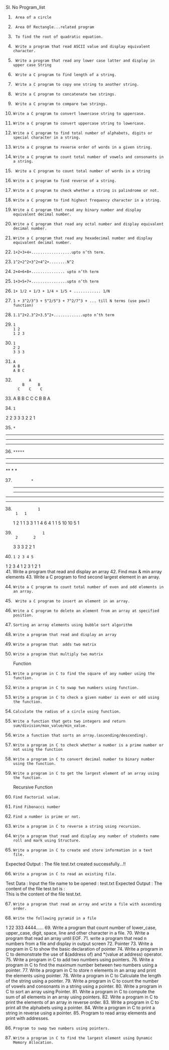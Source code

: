 Sl. No	Program_list
1.		Area of a circle
2.		Area Of Rectangle...related program

3.		To find the root of quadratic equation.
4.		Write a program that read ASCII value and display equivalent character.
5.		Write a program that read any lower case latter and display in upper case String
6.		Write a C program to find length of a string.

7.		Write a C program to copy one string to another string.

8.		Write a C program to concatenate two strings.

9.		Write a C program to compare two strings.

10.		Write a C program to convert lowercase string to uppercase.

11.		Write a C program to convert uppercase string to lowercase.

12.		Write a C program to find total number of alphabets, digits or special character in a string.

13.		Write a C program to reverse order of words in a given string.

14.		Write a C program to count total number of vowels and consonants in a string.

15.		 Write a C program to count total number of words in a string

16.		Write a C program to find reverse of a string.

17.		Write a C program to check whether a string is palindrome or not.

18.		Write a C program to find highest frequency character in a string.

19.		Write a C program that read any binary number and display equivalent decimal number.

20.		Write a C program that read any octal number and display equivalent decimal number.

21.		Write a C program that read any hexadecimal number and display equivalent decimal number.

22.		1+2+3+4+..................upto n’th term.
23.		1^2+2^2+3^2+4^2+........N^2
24.		2+4+6+8+............... upto n’th term
25.		1+3+5+7+................upto n’th term
26.		1+ 1/2 + 1/3 + 1/4 + 1/5 + ............ 1/N
27.		1 + 3^2/3^3 + 5^2/5^3 + 7^2/7^3 + ... till N terms (use pow() function)
28.		1.1^2+2.3^2+3.5^2+.............upto n’th term
29.		1
        1 2
        1 2 3 
30.		1
        2 2
        3 3 3
31.		A
        A B
        A B C
32.		       A
            B      B
          C    C    C

33.
    A
 B      B
C   C     C
  B     B
     A
34.		1
2  2
3   3  3
2    2
1

35.		*
***
*****
*******
36.		*****
****
***
**
*
*

37.		        *
      * * *
    * * * * *
  * * * * * * *
* * * * * * * * *
           
38.		           1
         1   1
       1   2   1
     1   3   3    1
   1  4    6   4   1
 1  5   10   10  5   1

39.		             1
         2       2
     3      3      3
         2      2
     1
40.		1 2 3 4 5
1 2 3 4 
1 2 3
1 2
1                                                   
41.		Write a program that read and display an array
42.		Find max & min array elements
43.		Write a C program to find second largest element in an array.

44.		Write a C program to count total number of even and odd elements in an array.

45.		 Write a C program to insert an element in an array.

46.		Write a C program to delete an element from an array at specified position.

47.		Sorting an array elements using bubble sort algorithm
48.		Write a program that read and display an array
49.		Write a program that  adds two matrix
50.		Write a program that multiply two matrix
	Function
51.		Write a program in C to find the square of any number using the function.
52.		Write a program in C to swap two numbers using function.
53.		Write a program in C to check a given number is even or odd using the function.
54.		Calculate the radius of a circle using function.
55.		Write a function that gets two integers and return sum/division/max_value/min_value.
56.		Write a function that sorts an array.(ascending/descending).
57.		Write a program in C to check whether a number is a prime number or not using the function
58.		Write a program in C to convert decimal number to binary number using the function.
59.		Write a program in C to get the largest element of an array using the function.
	
	Recursive Function
60.		Find Factorial value.
61.		Find Fibonacci number
62.		Find a number is prime or not.
63.		Write a program in C to reverse a string using recursion.
64.		Write a program that read and display any number of students name roll and mark using Structure.

65.		Write a program in C to create and store information in a text file.
Expected Output :
 The file test.txt created successfully...!! 

66.		Write a program in C to read an existing file. 
Test Data : 
Input the file name to be opened : test.txt 
Expected Output :
 The content of the file test.txt is  :                                                                       
This is the content of the file test.txt.

67.		Write a program that read an array and write a file with ascending order.
68.		Write the following pyramid in a file
1
22
333
4444......
69.		Write a program that count number of lower_case, upper_case, digit, space, line and other character in a file.
70.		Write a program that read an array until EOF.
71.		write a program that read n numbers from a file and display in output screen
72.		Pointer
73.		Write a program in C to show the basic declaration of pointer
74.		Write a program in C to demonstrate the use of &(address of) and *(value at address) operator.
75.		Write a program in C to add two numbers using pointers.
76.		Write a program in C to find the maximum number between two numbers using a pointer.
77.		Write a program in C to store n elements in an array and print the elements using pointer.
78.		Write a program in C to Calculate the length of the string using a pointer.
79.		Write a program in C to count the number of vowels and consonants in a string using a pointer.
80.		Write a program in C to sort an array using Pointer.
81.		Write a program in C to compute the sum of all elements in an array using pointers.
82.		Write a program in C to print the elements of an array in reverse order.
83.		Write a program in C to print all the alphabets using a pointer.
84.		Write a program in C to print a string in reverse using a pointer.
85.		Program to read array elements and print with addresses.

86.		Program to swap two numbers using pointers.

87.		Write a program in C to find the largest element using Dynamic Memory Allocation.

